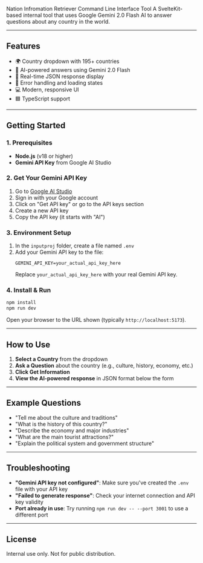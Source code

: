 Nation Infromation Retriever Command Line Interface Tool
A SvelteKit-based internal tool that uses Google Gemini 2.0 Flash AI to answer questions about any country in the world.

---

## Features
- 🌍 Country dropdown with 195+ countries
- 🤖 AI-powered answers using Gemini 2.0 Flash
- 📝 Real-time JSON response display
- 🚦 Error handling and loading states
- 💻 Modern, responsive UI
- 🟦 TypeScript support

---

## Getting Started

### 1. Prerequisites
- **Node.js** (v18 or higher)
- **Gemini API Key** from Google AI Studio

### 2. Get Your Gemini API Key
1. Go to [Google AI Studio](https://aistudio.google.com/)
2. Sign in with your Google account
3. Click on "Get API key" or go to the API keys section
4. Create a new API key
5. Copy the API key (it starts with "AI")

### 3. Environment Setup
1. In the `inputproj` folder, create a file named `.env`
2. Add your Gemini API key to the file:
   ```env
   GEMINI_API_KEY=your_actual_api_key_here
   ```
   Replace `your_actual_api_key_here` with your real Gemini API key.

### 4. Install & Run
```bash
npm install
npm run dev
```
Open your browser to the URL shown (typically `http://localhost:5173`).

---

## How to Use
1. **Select a Country** from the dropdown
2. **Ask a Question** about the country (e.g., culture, history, economy, etc.)
3. **Click Get Information**
4. **View the AI-powered response** in JSON format below the form

---

## Example Questions
- "Tell me about the culture and traditions"
- "What is the history of this country?"
- "Describe the economy and major industries"
- "What are the main tourist attractions?"
- "Explain the political system and government structure"

---

## Troubleshooting
- **"Gemini API key not configured"**: Make sure you've created the `.env` file with your API key
- **"Failed to generate response"**: Check your internet connection and API key validity
- **Port already in use**: Try running `npm run dev -- --port 3001` to use a different port

---

## License
Internal use only. Not for public distribution.

